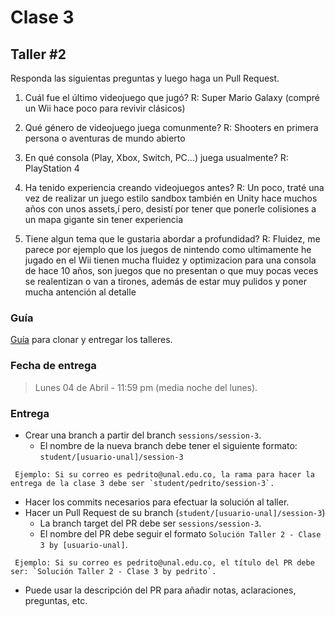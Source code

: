 # Clase 3

## Taller #2
Responda las siguientas preguntas y luego haga un Pull Request.

1. Cuál fue el último videojuego que jugó?
	R: Super Mario Galaxy (compré un Wii hace poco para revivir clásicos)

2. Qué género de videojuego juega comunmente?
	R: Shooters en primera persona o aventuras de mundo abierto

3. En qué consola (Play, Xbox, Switch, PC...) juega usualmente?
	R: PlayStation 4

4. Ha tenido experiencia creando videojuegos antes?
	R: Un poco, traté una vez de realizar un juego estilo sandbox también en Unity hace muchos años con unos assets,í
         pero, desistí por tener que ponerle colisiones a un mapa gigante sin tener experiencia 

5. Tiene algun tema que le gustaria abordar a profundidad?
	R: Fluidez, me parece por ejemplo que los juegos de nintendo como ultimamente he jugado en el Wii tienen mucha
         fluidez y optimizacion para una consola de hace 10 años, son juegos que no presentan o que muy pocas veces se 
         realentizan o van a tirones, además de estar muy pulidos y poner mucha antención al detalle


### Guía
[Guía](https://youtu.be/xh_1Oyn83no) para clonar y entregar los talleres.


### Fecha de entrega
> Lunes 04 de Abril - 11:59 pm (media noche del lunes).

### Entrega
- Crear una branch a partir del branch `sessions/session-3`.
  - El nombre de la nueva branch debe tener el siguiente formato: `student/[usuario-unal]/session-3`
```
 Ejemplo: Si su correo es pedrito@unal.edu.co, la rama para hacer la entrega de la clase 3 debe ser `student/pedrito/session-3`.
```
- Hacer los commits necesarios para efectuar la solución al taller.
- Hacer un Pull Request de su branch (`student/[usuario-unal]/session-3`)
  - La branch target del PR debe ser `sessions/session-3`.
  - El nombre del PR debe seguir el formato `Solución Taller 2 - Clase 3 by [usuario-unal]`. 
```
 Ejemplo: Si su correo es pedrito@unal.edu.co, el título del PR debe ser: `Solución Taller 2 - Clase 3 by pedrito`.
```
  - Puede usar la descripción del PR para añadir notas, aclaraciones, preguntas, etc.